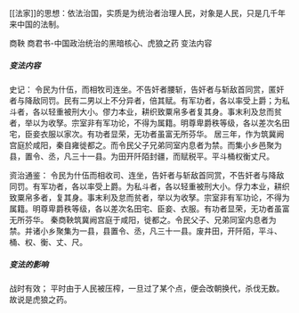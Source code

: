 [[法家]]的思想：依法治国，实质是为统治者治理人民，对象是人民，只是几千年来中国的法制。

商鞅
商君书-中国政治统治的黑暗核心、虎狼之药
变法内容

##### 变法内容
史记：
令民为什伍，而相牧司连坐。不告奸者腰斩，告奸者与斩敌首同赏，匿奸者与降敌同罚。民有二男以上不分异者，倍其赋。有军功者，各以率受上爵；为私斗者，各以轻重被刑大小。僇力本业，耕织致粟帛多者复其身。事末利及怠而贫者，举以为收孥。宗室非有军功论，不得为属籍。明尊卑爵秩等级，各以差次名田宅，臣妾衣服以家次。有功者显荣，无功者虽富无所芬华。
居三年，作为筑冀阙宫庭於咸阳，秦自雍徙都之。而令民父子兄弟同室内息者为禁。而集小乡邑聚为县，置令、丞，凡三十一县。为田开阡陌封疆，而赋税平。平斗桶权衡丈尺。
 
资治通鉴：
令民为什伍而相收司、连坐，告奸者与斩敌首同赏，不告奸者与降敌同罚。有军功者，各以率受上爵。为私斗者，各以轻重被刑大小。俘力本业，耕织致粟帛多者，复其身。事末利及怠而贫者，举以为收孥。宗室非有军功论，不得为属籍。明尊卑爵秩等级，各以差次名田宅、臣妾、衣服。有功者显荣，无功者虽富无所芬华。
秦商鞅筑冀阙宫庭于咸阳，徙都之。令民父子、兄弟同室内息者为禁。并诸小乡聚集为一县，县置令、丞，凡三十一县。废井田，开阡陌，平斗、桶、权、衡、丈、尺。

##### 变法的影响
战时有效；
平时由于人民被压榨，一旦过了某个点，便会改朝换代，杀伐无数。
故说是虎狼之药。